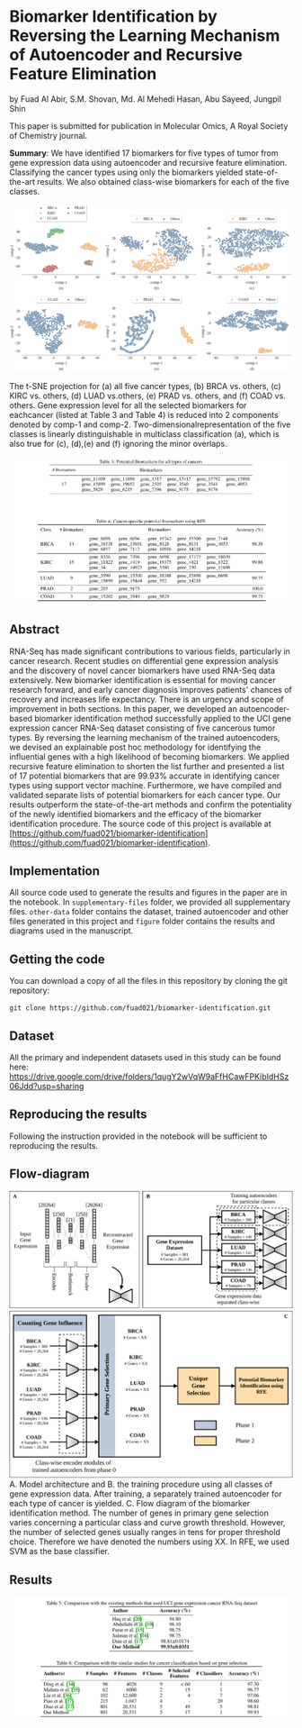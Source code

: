 # Biomarker Identification by Reversing the Learning Mechanism of Autoencoder and Recursive Feature Elimination

by
Fuad Al Abir, S.M. Shovan, Md. Al Mehedi Hasan, Abu Sayeed, Jungpil Shin

This paper is submitted for publication in Molecular Omics, A Royal Society of Chemistry journal.

**Summary**: We have identified 17 biomarkers for five types of tumor from gene expression data using autoencoder and recursive feature elimination. Classifying the cancer types using only the biomarkers yielded state-of-the-art results. We also obtained class-wise biomarkers for each of the five classes.

![](figures/tsne.png)

The t-SNE projection for (a) all five cancer types, (b) BRCA vs. others, (c) KIRC vs. others, (d) LUAD vs.others, (e) PRAD vs. others, and (f) COAD vs. others. Gene expression level for all the selected biomarkers for eachcancer (listed at Table 3 and Table 4) is reduced into 2 components denoted by comp-1 and comp-2. Two-dimensionalrepresentation of the five classes is linearly distinguishable in multiclass classification (a), which is also true for (c), (d),(e) and (f) ignoring the minor overlaps.

![](figures/biomarker-table.png)

## Abstract

RNA-Seq has made significant contributions to various fields, particularly in cancer research. Recent studies on differential gene expression analysis and the discovery of novel cancer biomarkers have used RNA-Seq data extensively. New biomarker identification is essential for moving cancer research forward, and early cancer diagnosis improves patients' chances of recovery and increases life expectancy. There is an urgency and scope of improvement in both sections. In this paper, we developed an autoencoder-based biomarker identification method successfully applied to the UCI gene expression cancer RNA-Seq dataset consisting of five cancerous tumor types. By reversing the learning mechanism of the trained autoencoders, we devised an explainable post hoc methodology for identifying the influential genes with a high likelihood of becoming biomarkers. We applied recursive feature elimination to shorten the list further and presented a list of 17 potential biomarkers that are 99.93\% accurate in identifying cancer types using support vector machine. Furthermore, we have compiled and validated separate lists of potential biomarkers for each cancer type. Our results outperform the state-of-the-art methods and confirm the potentiality of the newly identified biomarkers and the efficacy of the biomarker identification procedure. The source code of this project is available at [https://github.com/fuad021/biomarker-identification](https://github.com/fuad021/biomarker-identification).

## Implementation

All source code used to generate the results and figures in the paper are in the notebook. In `supplementary-files` folder, we provided all supplementary files. `other-data` folder contains the dataset, trained autoencoder and other files generated in this project and `figure` folder contains the results and diagrams used in the manuscript.

## Getting the code

You can download a copy of all the files in this repository by cloning the git repository:

    git clone https://github.com/fuad021/biomarker-identification.git

## Dataset
All the primary and independent datasets used in this study can be found here: https://drive.google.com/drive/folders/1qugY2wVqW9aFfHCawFPKibIdHSz06Jdd?usp=sharing
    
<!-- ## Dependencies -->
<!-- We have used google colab in this project for free GPU support. If anyone wish to create a similay environment, requirement is listed in `requirement.txt` file which was generated using `pip freeze > requirements.txt`. -->

## Reproducing the results
Following the instruction provided in the notebook will be sufficient to reproducing the results.

## Flow-diagram
![](figures/map.png)
A. Model architecture and B. the training procedure using all classes of gene expression data. After training, a separately trained autoencoder for each type of cancer is yielded. C. Flow diagram of the biomarker identification method. The number of genes in primary gene selection varies concerning a particular class and curve growth threshold. However, the number of selected genes usually ranges in tens for proper threshold choice. Therefore we have denoted the numbers using XX. In RFE, we used SVM as the base classifier.

## Results
![](figures/comparison-table.png)
